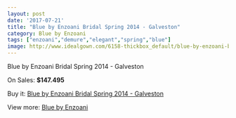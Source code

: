 ```yaml
---
layout: post
date: '2017-07-21'
title: "Blue by Enzoani Bridal Spring 2014 - Galveston"
category: Blue by Enzoani
tags: ["enzoani","demure","elegant","spring","blue"]
image: http://www.idealgown.com/6158-thickbox_default/blue-by-enzoani-bridal-spring-2014-galveston.jpg
---
```

Blue by Enzoani Bridal Spring 2014 - Galveston

On Sales: **$147.495**
<a href="https://www.idealgown.com/en/blue-by-enzoani/2689-blue-by-enzoani-bridal-spring-2014-galveston.html"><amp-img layout="responsive" width="600" height="600" src="//www.idealgown.com/6158-thickbox_default/blue-by-enzoani-bridal-spring-2014-galveston.jpg" alt="Blue by Enzoani Bridal Spring 2014 - Galveston 0" /></a>
<a href="https://www.idealgown.com/en/blue-by-enzoani/2689-blue-by-enzoani-bridal-spring-2014-galveston.html"><amp-img layout="responsive" width="600" height="600" src="//www.idealgown.com/6161-thickbox_default/blue-by-enzoani-bridal-spring-2014-galveston.jpg" alt="Blue by Enzoani Bridal Spring 2014 - Galveston 1" /></a>
<a href="https://www.idealgown.com/en/blue-by-enzoani/2689-blue-by-enzoani-bridal-spring-2014-galveston.html"><amp-img layout="responsive" width="600" height="600" src="//www.idealgown.com/6160-thickbox_default/blue-by-enzoani-bridal-spring-2014-galveston.jpg" alt="Blue by Enzoani Bridal Spring 2014 - Galveston 2" /></a>
<a href="https://www.idealgown.com/en/blue-by-enzoani/2689-blue-by-enzoani-bridal-spring-2014-galveston.html"><amp-img layout="responsive" width="600" height="600" src="//www.idealgown.com/6159-thickbox_default/blue-by-enzoani-bridal-spring-2014-galveston.jpg" alt="Blue by Enzoani Bridal Spring 2014 - Galveston 3" /></a>

Buy it: [Blue by Enzoani Bridal Spring 2014 - Galveston](https://www.idealgown.com/en/blue-by-enzoani/2689-blue-by-enzoani-bridal-spring-2014-galveston.html "Blue by Enzoani Bridal Spring 2014 - Galveston")

View more: [Blue by Enzoani](https://www.idealgown.com/en/33-blue-by-enzoani "Blue by Enzoani")